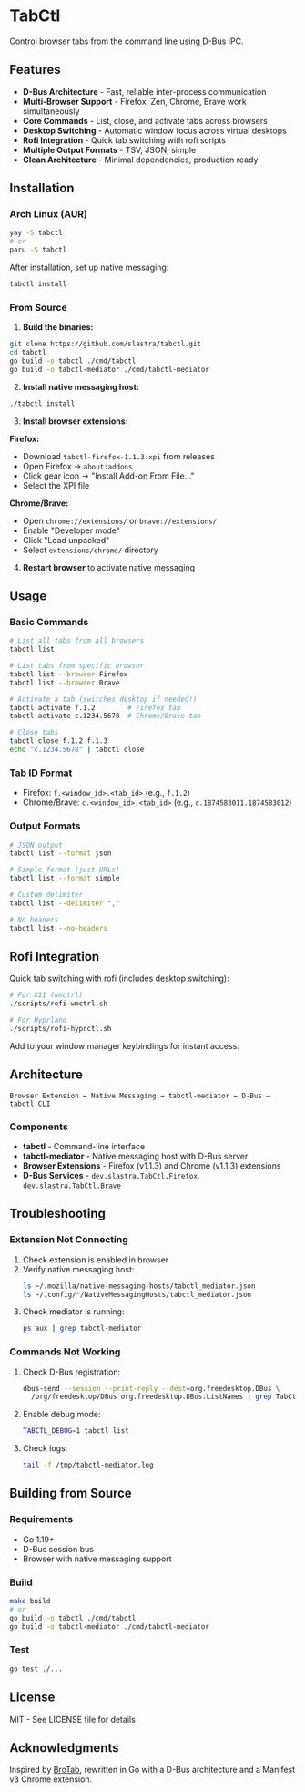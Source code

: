 # TabCtl

Control browser tabs from the command line using D-Bus IPC.

## Features

- **D-Bus Architecture** - Fast, reliable inter-process communication
- **Multi-Browser Support** - Firefox, Zen, Chrome, Brave work simultaneously
- **Core Commands** - List, close, and activate tabs across browsers
- **Desktop Switching** - Automatic window focus across virtual desktops
- **Rofi Integration** - Quick tab switching with rofi scripts
- **Multiple Output Formats** - TSV, JSON, simple
- **Clean Architecture** - Minimal dependencies, production ready

## Installation

### Arch Linux (AUR)

```bash
yay -S tabctl
# or
paru -S tabctl
```

After installation, set up native messaging:
```bash
tabctl install
```

### From Source

1. **Build the binaries:**
```bash
git clone https://github.com/slastra/tabctl.git
cd tabctl
go build -o tabctl ./cmd/tabctl
go build -o tabctl-mediator ./cmd/tabctl-mediator
```

2. **Install native messaging host:**
```bash
./tabctl install
```

3. **Install browser extensions:**

**Firefox:**
- Download `tabctl-firefox-1.1.3.xpi` from releases
- Open Firefox → `about:addons`
- Click gear icon → "Install Add-on From File..."
- Select the XPI file

**Chrome/Brave:**
- Open `chrome://extensions/` or `brave://extensions/`
- Enable "Developer mode"
- Click "Load unpacked"
- Select `extensions/chrome/` directory

4. **Restart browser** to activate native messaging

## Usage

### Basic Commands

```bash
# List all tabs from all browsers
tabctl list

# List tabs from specific browser
tabctl list --browser Firefox
tabctl list --browser Brave

# Activate a tab (switches desktop if needed!)
tabctl activate f.1.2        # Firefox tab
tabctl activate c.1234.5678  # Chrome/Brave tab

# Close tabs
tabctl close f.1.2 f.1.3
echo "c.1234.5678" | tabctl close
```

### Tab ID Format

- Firefox: `f.<window_id>.<tab_id>` (e.g., `f.1.2`)
- Chrome/Brave: `c.<window_id>.<tab_id>` (e.g., `c.1874583011.1874583012`)

### Output Formats

```bash
# JSON output
tabctl list --format json

# Simple format (just URLs)
tabctl list --format simple

# Custom delimiter
tabctl list --delimiter ","

# No headers
tabctl list --no-headers
```

## Rofi Integration

Quick tab switching with rofi (includes desktop switching):

```bash
# For X11 (wmctrl)
./scripts/rofi-wmctrl.sh

# For Hyprland
./scripts/rofi-hyprctl.sh
```

Add to your window manager keybindings for instant access.

## Architecture

```
Browser Extension ← Native Messaging → tabctl-mediator ← D-Bus → tabctl CLI
```

### Components

- **tabctl** - Command-line interface
- **tabctl-mediator** - Native messaging host with D-Bus server
- **Browser Extensions** - Firefox (v1.1.3) and Chrome (v1.1.3) extensions
- **D-Bus Services** - `dev.slastra.TabCtl.Firefox`, `dev.slastra.TabCtl.Brave`

## Troubleshooting

### Extension Not Connecting

1. Check extension is enabled in browser
2. Verify native messaging host:
   ```bash
   ls ~/.mozilla/native-messaging-hosts/tabctl_mediator.json
   ls ~/.config/*/NativeMessagingHosts/tabctl_mediator.json
   ```
3. Check mediator is running:
   ```bash
   ps aux | grep tabctl-mediator
   ```

### Commands Not Working

1. Check D-Bus registration:
   ```bash
   dbus-send --session --print-reply --dest=org.freedesktop.DBus \
     /org/freedesktop/DBus org.freedesktop.DBus.ListNames | grep TabCtl
   ```

2. Enable debug mode:
   ```bash
   TABCTL_DEBUG=1 tabctl list
   ```

3. Check logs:
   ```bash
   tail -f /tmp/tabctl-mediator.log
   ```

## Building from Source

### Requirements

- Go 1.19+
- D-Bus session bus
- Browser with native messaging support

### Build

```bash
make build
# or
go build -o tabctl ./cmd/tabctl
go build -o tabctl-mediator ./cmd/tabctl-mediator
```

### Test

```bash
go test ./...
```

## License

MIT - See LICENSE file for details

## Acknowledgments

Inspired by [BroTab](https://github.com/balta2ar/brotab), rewritten in Go with a D-Bus architecture and a Manifest v3 Chrome extension.
